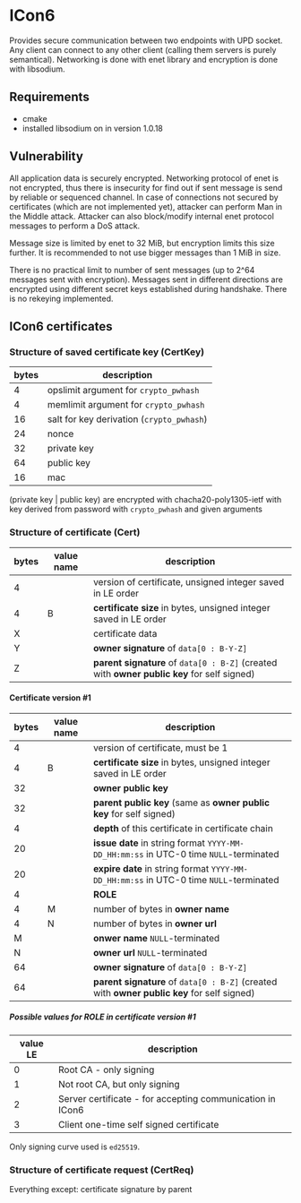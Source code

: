 
# ICon6

Provides secure communication between two endpoints with UPD socket. Any client
can connect to any other client (calling them servers is purely semantical).
Networking is done with enet library and encryption is done with libsodium.

## Requirements

- cmake
- installed libsodium on in version 1.0.18

## Vulnerability

All application data is securely encrypted. Networking protocol of enet is not
encrypted, thus there is insecurity for find out if sent message is send by
reliable or sequenced channel. In case of connections not secured by
certificates (which are not implemented yet), attacker can perform Man in the
Middle attack. Attacker can also block/modify internal enet protocol messages to
perform a DoS attack.

Message size is limited by enet to 32 MiB, but encryption limits this size
further. It is recommended to not use bigger messages than 1 MiB in size.

There is no practical limit to number of sent messages (up to 2^64 messages sent
with encryption). Messages sent in different directions are encrypted using
different secret keys established during handshake. There is no rekeying
implemented.

## ICon6 certificates

### Structure of saved certificate key (CertKey)

| bytes | description 
| ----- | ----------- 
| 4     | opslimit argument for `crypto_pwhash`
| 4     | memlimit argument for `crypto_pwhash`
| 16    | salt for key derivation (`crypto_pwhash`)
| 24    | nonce
| 32    | private key
| 64    | public key
| 16    | mac

(private key | public key) are encrypted with chacha20-poly1305-ietf with
key derived from password with `crypto_pwhash` and given arguments

### Structure of certificate (Cert)

| bytes | value name | description 
| ----- | ---------- | ----------- 
| 4     |            | version of certificate, unsigned integer saved in LE order
| 4     | B          | **certificate size** in bytes, unsigned integer saved in LE order
| X     |            | certificate data
| Y     |            | **owner signature** of `data[0 : B-Y-Z]`
| Z     |            | **parent signature** of `data[0 : B-Z]` (created with **owner public key** for self signed)

#### Certificate version #1

| bytes | value name | description 
| ----- | ---------- | ----------- 
| 4     |            | version of certificate, must be 1
| 4     | B          | **certificate size** in bytes, unsigned integer saved in LE order
| 32    |            | **owner public key** 
| 32    |            | **parent public key** (same as **owner public key** for self signed)
| 4     |            | **depth** of this certificate in certificate chain
| 20    |            | **issue date** in string format `YYYY-MM-DD_HH:mm:ss` in UTC-0 time `NULL`-terminated
| 20    |            | **expire date** in string format `YYYY-MM-DD_HH:mm:ss` in UTC-0 time `NULL`-terminated
| 4     |            | **ROLE**
| 4     | M          | number of bytes in **owner name**
| 4     | N          | number of bytes in **owner url**
| M     |            | **onwer name** `NULL`-terminated
| N     |            | **owner url** `NULL`-terminated
| 64    |            | **owner signature** of `data[0 : B-Y-Z]`
| 64    |            | **parent signature** of `data[0 : B-Z]` (created with **owner public key** for self signed)

##### Possible values for ROLE in certificate version #1

| value LE | description
| -------- | -----------
| 0        | Root CA - only signing
| 1        | Not root CA, but only signing
| 2        | Server certificate - for accepting communication in ICon6
| 3        | Client one-time self signed certificate 

Only signing curve used is `ed25519`.

### Structure of certificate request (CertReq)

Everything except: certificate signature by parent



